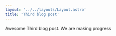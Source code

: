 ```yaml
---
layout: '../../layouts/Layout.astro'
title: 'Third blog post'
---
```




Awesome Third blog post. We are making progress